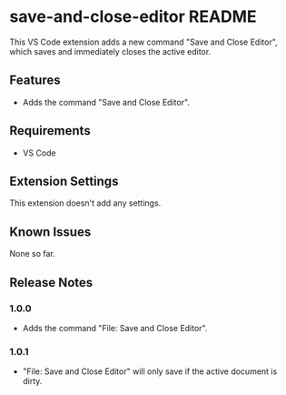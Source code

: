 # save-and-close-editor README

This VS Code extension adds a new command "Save and Close Editor", which saves and immediately closes the active editor.

## Features

- Adds the command "Save and Close Editor".

## Requirements

- VS Code

## Extension Settings

This extension doesn't add any settings.

## Known Issues

None so far.

## Release Notes

### 1.0.0

- Adds the command "File: Save and Close Editor".

### 1.0.1

- "File: Save and Close Editor" will only save if the active document is dirty.